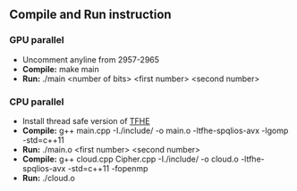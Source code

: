 ## Compile and Run instruction
### GPU parallel

 - Uncomment anyline from 2957-2965
 - **Compile:** make main
 - **Run:** ./main \<number of bits> \<first number> \<second number>
### CPU parallel
- Install thread safe version of [TFHE](https://github.com/tfhe/tfhe)
- **Compile:** g++ main.cpp -I./include/ -o main.o -ltfhe-spqlios-avx -lgomp -std=c++11 
- **Run:** ./main.o \<first number> \<second number>
- **Compile:** g++ cloud.cpp Cipher.cpp -I./include/ -o cloud.o -ltfhe-spqlios-avx -std=c++11 -fopenmp
- **Run:** ./cloud.o
